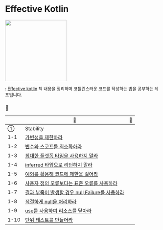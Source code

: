 # Effective Kotlin

<img src="https://github.com/Effective-Yello/Effective-Minju/assets/76741702/060eee88-ccf3-4a5b-bb7c-e58e39580586" width="200"> 

: [Effective kotlin](https://product.kyobobook.co.kr/detail/S000001033129) 책 내용을 정리하며 코틀린스러운 코드를 작성하는 법을 공부하는 레포입니다.

### 🎨

|      | 🔗                                           | 📆         |
| ---- | ------------------------------------------------------------ | ------------ |
| ➀ | Stability |  |
| 1-1| [가변성을 제한하라]() |  |
| 1-2| [변수와 스코프를 최소화하라 ]() |  |
| 1-3| [최대한 플랫폼 타임을 사용하지 말라]() |  |
| 1-4| [inferred 타입으로 리턴하지 말라]() |  |
| 1-5| [예외를 활용해 코드에 제한을 걸어라]() |  |
| 1-6| [사용자 정의 오류보다는 표준 오류를 사용하라]() |  |
| 1-7| [결과 부족이 발생할 경우 null,Failure를 사용하라]() |  |
| 1-8| [적절하게 null을 처리하라]() |  |
| 1-9| [use를 사용하여 리소스를 닫아라]() |  |
| 1-10| [단위 테스트를 만들어라]() |  |
